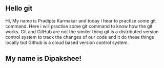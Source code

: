 
## Hello git

Hi, My name is Pradipta Karmakar
and today i hear to practise some git command.
Here i will practise some git command to know how the git works.
Git and GitHub are not the similer thing git is a distributed version control system to track the changes of our code and it do these things locally but Github is a cloud based version control system.

## My name is Dipakshee!